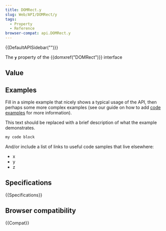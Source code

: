 ```yaml
---
title: DOMRect.y
slug: Web/API/DOMRect/y
tags:
  - Property
  - Reference
browser-compat: api.DOMRect.y
---
```

{{DefaultAPISidebar("")}}

The **`y`** property of the {{domxref("DOMRect")}} interface 

## Value



## Examples

Fill in a simple example that nicely shows a typical usage of the API, then perhaps some more complex examples (see our guide on how to add [code examples](/en-US/docs/MDN/Contribute/Structures/Code_examples) for more information).

This text should be replaced with a brief description of what the example demonstrates.

```js
my code block
```

And/or include a list of links to useful code samples that live elsewhere:

*   x
*   y
*   z

## Specifications

{{Specifications}}

## Browser compatibility

{{Compat}}


